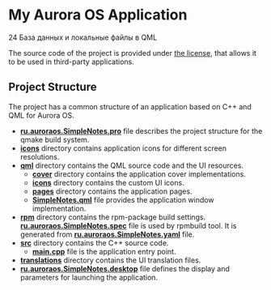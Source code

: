 # My Aurora OS Application

24 База данных и локальные файлы в QML 

The source code of the project is provided under
[the license](LICENSE.BSD-3-CLAUSE.md),
that allows it to be used in third-party applications.

## Project Structure

The project has a common structure
of an application based on C++ and QML for Aurora OS.

* **[ru.auroraos.SimpleNotes.pro](ru.auroraos.SimpleNotes.pro)** file
  describes the project structure for the qmake build system.
* **[icons](icons)** directory contains application icons for different screen resolutions.
* **[qml](qml)** directory contains the QML source code and the UI resources.
  * **[cover](qml/cover)** directory contains the application cover implementations.
  * **[icons](qml/icons)** directory contains the custom UI icons.
  * **[pages](qml/pages)** directory contains the application pages.
  * **[SimpleNotes.qml](qml/SimpleNotes.qml)** file
    provides the application window implementation.
* **[rpm](rpm)** directory contains the rpm-package build settings.
  **[ru.auroraos.SimpleNotes.spec](rpm/ru.auroraos.SimpleNotes.spec)** file is used by rpmbuild tool.
  It is generated from **[ru.auroraos.SimpleNotes.yaml](rpm/ru.auroraos.SimpleNotes.yaml)** file.
* **[src](src)** directory contains the C++ source code.
  * **[main.cpp](src/main.cpp)** file is the application entry point.
* **[translations](translations)** directory contains the UI translation files.
* **[ru.auroraos.SimpleNotes.desktop](ru.auroraos.SimpleNotes.desktop)** file
  defines the display and parameters for launching the application.